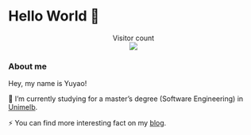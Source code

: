 # Hello World 👋

<p align="center"> 
  Visitor count<br>
  <img src="https://profile-counter.glitch.me/ma-yuyao/count.svg" />
</p>

### About me

Hey, my name is Yuyao!

🌱 I’m currently studying for a master’s degree (Software Engineering) in [Unimelb](https://www.unimelb.edu.au/).

⚡ You can find more interesting fact on my [blog](https://hellocode.ink/).

<!--
**Ma-Yuyao/Ma-Yuyao** is a ✨ _special_ ✨ repository because its `README.md` (this file) appears on your GitHub profile.

Here are some ideas to get you started:

- 🔭 I’m currently working on ...
- 🌱 I’m currently learning ...
- 👯 I’m looking to collaborate on ...
- 🤔 I’m looking for help with ...
- 💬 Ask me about ...
- 📫 How to reach me: ...
- 😄 Pronouns: ...
- ⚡ Fun fact: ...
-->

<!-- ### Current status 💻

<a href="https://github.com/Ma-Yuyao?tab=repositories">
  <img align="center" src="https://github-readme-stats.vercel.app/api/top-langs/?username=Ma-Yuyao&hide_langs_below=1&theme=onedark" />
</a>
<br>
<a href="https://github.com/Ma-Yuyao?tab=repositories">
 <img align="center" src="https://github-readme-stats.vercel.app/api?username=Ma-Yuyao&show_icons=true&line_height=40&bg_color=30,e96443,904e95&title_color=fff&text_color=fff" alt="Yuyao's github stats"/>
</a>

<!-- [![Ma-Yuyao's GitHub stats](https://github-readme-stats.vercel.app/api?username=Ma-Yuyao&count_private=true&show_icons=true&theme=vue)](https://github.com/Ma-Yuyao) -->

<!-- [![Top Langs](https://github-readme-stats.vercel.app/api/top-langs/?username=Ma-Yuyao&layout=compact)](https://github.com/Ma-Yuyao) -->
